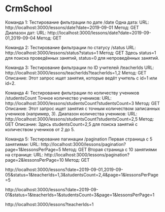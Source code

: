 # CrmSchool


Команда 1: Тестирование фильтрации по дате /date
Одна дата:
URL: http://localhost:3000/lessons/date?date=2019-09-01
Метод: GET
Диапазон дат:
URL: http://localhost:3000/lessons/date?date=2019-09-01,2019-09-04
Метод: GET


Команда 2: Тестирование фильтрации по статусу /status
URL: http://localhost:3000/lessons/status?status=1
Метод: GET
Здесь status=1 для поиска проведённых занятий, status=0 для непроведённых занятий.


Команда 3: Тестирование фильтрации по ID учителей /teacherIds
URL: http://localhost:3000/lessons/teacherIds?teacherIds=1,2
Метод: GET
Описание: Этот запрос ищет занятия, которые ведёт учитель с id=1 или id=2.


Команда 4: Тестирование фильтрации по количеству учеников /studentsCount
Точное количество учеников:
URL: http://localhost:3000/lessons/studentsCount?studentsCount=3
Метод: GET
Описание: Этот запрос ищет занятия с точным количеством записанных учеников (например, 3).
Диапазон количества учеников:
URL: http://localhost:3000/lessons/studentsCount?studentsCount=2,5
Метод: GET
Описание: Здесь studentsCount=2,5 для поиска занятий с количеством учеников от 2 до 5.


Команда 5: Тестирование пагинации /pagination
Первая страница с 5 занятиями:
URL: http://localhost:3000/lessons/pagination?page=1&lessonsPerPage=5
Метод: GET
Вторая страница с 10 занятиями на странице:
URL: http://localhost:3000/lessons/pagination?page=2&lessonsPerPage=10
Метод: GET


http://localhost:3000/lessons?date=2019-09-01,2019-09-05&status=1&teacherIds=1,3&studentsCount=2,4&page=1&lessonsPerPage=5


http://localhost:3000/lessons?date=2019-09-01&status=1&teacherIds=1&studentsCount=3&page=1&lessonsPerPage=1

http://localhost:3000/lessons?teacherIds=1
